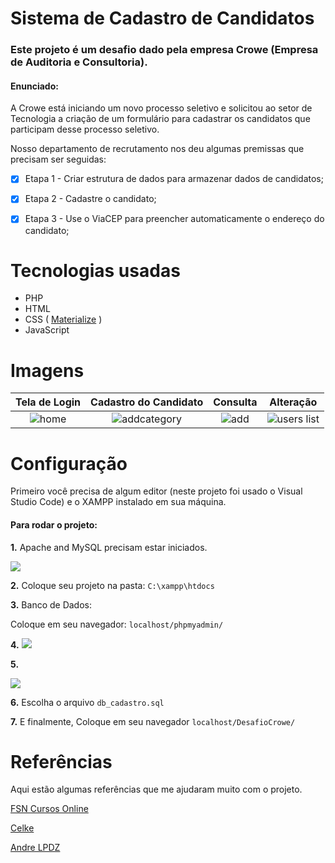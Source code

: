 # Sistema de Cadastro de Candidatos


### Este projeto é um desafio dado pela empresa Crowe (Empresa de Auditoria e Consultoria).

#### Enunciado:

A Crowe está iniciando um novo processo seletivo e solicitou ao setor de Tecnologia a criação de um formulário para cadastrar os candidatos que participam desse processo seletivo.

   Nosso departamento de recrutamento nos deu algumas premissas que precisam ser seguidas:


- [x] Etapa 1 - Criar estrutura de dados para armazenar dados de candidatos;

- [x] Etapa 2 - Cadastre o candidato;

- [x] Etapa 3 - Use o ViaCEP para preencher automaticamente o endereço do candidato;

<h1>Tecnologias usadas</h1>

- PHP
- HTML
- CSS ( [Materialize](https://materializecss.com/about.html) )
- JavaScript

# Imagens 

| Tela de Login | Cadastro do Candidato | Consulta | Alteração | 
|:---------------------------------------:|:-----------------------------------:|:-------------------------------:|:-------------------------------:|
| ![home](https://i.imgur.com/JF5Ffva.png) | ![addcategory](https://i.imgur.com/PODGmGG.png) | ![add](https://i.imgur.com/En7IZAw.png) | ![users list](https://i.imgur.com/SSGZmtY.png) | 

# Configuração

Primeiro você precisa de algum editor (neste projeto foi usado o Visual Studio Code) e o XAMPP instalado em sua máquina.
#### Para rodar o projeto:

**1.** Apache and MySQL precisam estar iniciados.

![](https://i.imgur.com/56R686f.png)

**2.** Coloque seu projeto na pasta: ```C:\xampp\htdocs```

**3.** Banco de Dados:

Coloque em seu navegador: ```localhost/phpmyadmin/```

**4.**
![](https://i.imgur.com/1BbAHz1.png)

**5.**

![](https://i.imgur.com/PyVs6aD.png)

**6.** Escolha o arquivo ```db_cadastro.sql``` 

**7.** E finalmente, Coloque em seu navegador ```localhost/DesafioCrowe/```

# Referências

Aqui estão algumas referências que me ajudaram muito com o projeto.

[FSN Cursos Online](https://www.youtube.com/c/FSNProjetosWeb)

[Celke](https://www.youtube.com/c/CelkeBr)

[Andre LPDZ](https://www.youtube.com/c/ANDRELPDZ)

